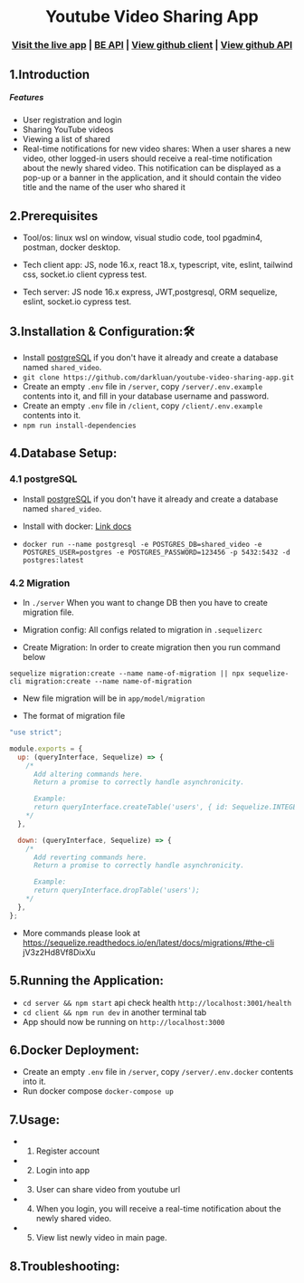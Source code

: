 <h1 align="center">Youtube Video Sharing App</h1>

<h3 align="center">
  <a href="https://youtube-video-sharing-app.vercel.app/">Visit the live app</a> |
  <a href="https://shared-video-backend.onrender.com/">BE API</a> |
  <a href="https://github.com/darkluan/youtube-video-sharing-app/tree/main/client">View github client</a> |
  <a href="https://github.com/darkluan/youtube-video-sharing-app/tree/main/server">View github API</a>

</h3>

## 1.Introduction

##### Features

- User registration and login
- Sharing YouTube videos
- Viewing a list of shared
- Real-time notifications for new video shares: When a user shares a new video, other logged-in users should receive a real-time notification about the newly shared video. This notification can be displayed as a pop-up or a banner in the application, and it should contain the video title and the name of the user who shared it

## 2.Prerequisites

- Tool/os: linux wsl on window, visual studio code, tool pgadmin4, postman, docker desktop.

- Tech client app: JS, node 16.x, react 18.x, typescript, vite, eslint, tailwind css, socket.io client cypress test.

- Tech server: JS node 16.x express, JWT,postgresql, ORM sequelize, eslint, socket.io cypress test.

## 3.Installation & Configuration:🛠

- Install [postgreSQL](https://www.postgresql.org/) if you don't have it already and create a database named `shared_video`.
- `git clone https://github.com/darkluan/youtube-video-sharing-app.git`
- Create an empty `.env` file in `/server`, copy `/server/.env.example` contents into it, and fill in your database username and password.
- Create an empty `.env` file in `/client`, copy `/client/.env.example` contents into it.
- `npm run install-dependencies`

## 4.Database Setup:

### 4.1 postgreSQL

- Install [postgreSQL](https://www.postgresql.org/) if you don't have it already and create a database named `shared_video`.

- Install with docker: <a href="https://docs.docker.com/engine/install/">Link docs</a>

- `docker run --name postgresql -e POSTGRES_DB=shared_video -e POSTGRES_USER=postgres -e POSTGRES_PASSWORD=123456 -p 5432:5432 -d postgres:latest`

### 4.2 Migration

- In `./server` When you want to change DB then you have to create migration file.

- Migration config: All configs related to migration in `.sequelizerc`

- Create Migration: In order to create migration then you run command below

```
sequelize migration:create --name name-of-migration || npx sequelize-cli migration:create --name name-of-migration
```

- New file migration will be in `app/model/migration`

- The format of migration file

```javascript
"use strict";

module.exports = {
  up: (queryInterface, Sequelize) => {
    /*
      Add altering commands here.
      Return a promise to correctly handle asynchronicity.

      Example:
      return queryInterface.createTable('users', { id: Sequelize.INTEGER });
    */
  },

  down: (queryInterface, Sequelize) => {
    /*
      Add reverting commands here.
      Return a promise to correctly handle asynchronicity.

      Example:
      return queryInterface.dropTable('users');
    */
  },
};
```

- More commands please look at https://sequelize.readthedocs.io/en/latest/docs/migrations/#the-cli
  jV3z2Hd8Vf8DixXu

## 5.Running the Application:

- `cd server && npm start` api check health `http://localhost:3001/health`
- `cd client && npm run dev` in another terminal tab
- App should now be running on `http://localhost:3000`

## 6.Docker Deployment:

- Create an empty `.env` file in `/server`, copy `/server/.env.docker` contents into it.
- Run docker compose `docker-compose up`

## 7.Usage:

- 1. Register account
- 2. Login into app
- 3. User can share video from youtube url
- 4. When you login, you will receive a real-time notification about the newly shared video.
- 5. View list newly video in main page.

## 8.Troubleshooting:
